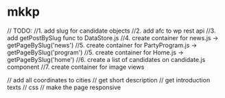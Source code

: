 # mkkp
// TODO: 
//1. add slug for candidate objects
//2. add afc to wp rest api
//3. add getPostBySlug func to DataStore.js
//4. create container for news.js -> getPageBySlug('news')
//5. create container for PartyProgram.js -> getPageBySlug('program')
//5. create container for Home.js -> getPageBySlug('home')
//6. create a list of candidates on candidate.js component
//7. create container for image views

// add all coordinates to cities
// get short description
// get introduction texts
// css
// make the page responsive
